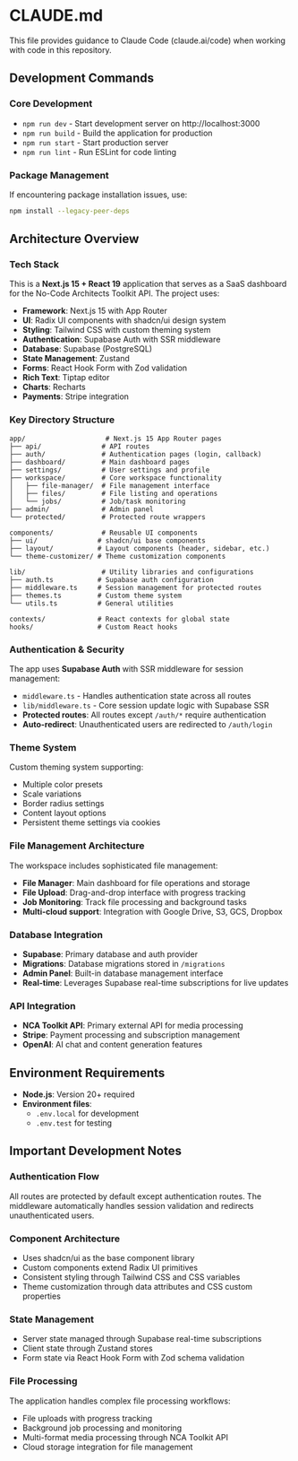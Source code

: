 # CLAUDE.md

This file provides guidance to Claude Code (claude.ai/code) when working with code in this repository.

## Development Commands

### Core Development
- `npm run dev` - Start development server on http://localhost:3000
- `npm run build` - Build the application for production
- `npm run start` - Start production server
- `npm run lint` - Run ESLint for code linting

### Package Management
If encountering package installation issues, use:
```bash
npm install --legacy-peer-deps
```

## Architecture Overview

### Tech Stack
This is a **Next.js 15 + React 19** application that serves as a SaaS dashboard for the No-Code Architects Toolkit API. The project uses:

- **Framework**: Next.js 15 with App Router
- **UI**: Radix UI components with shadcn/ui design system
- **Styling**: Tailwind CSS with custom theming system
- **Authentication**: Supabase Auth with SSR middleware
- **Database**: Supabase (PostgreSQL)
- **State Management**: Zustand
- **Forms**: React Hook Form with Zod validation
- **Rich Text**: Tiptap editor
- **Charts**: Recharts
- **Payments**: Stripe integration

### Key Directory Structure

```
app/                    # Next.js 15 App Router pages
├── api/               # API routes
├── auth/              # Authentication pages (login, callback)
├── dashboard/         # Main dashboard pages
├── settings/          # User settings and profile
├── workspace/         # Core workspace functionality
│   ├── file-manager/  # File management interface
│   ├── files/         # File listing and operations
│   └── jobs/          # Job/task monitoring
├── admin/             # Admin panel
└── protected/         # Protected route wrappers

components/            # Reusable UI components
├── ui/               # shadcn/ui base components
├── layout/           # Layout components (header, sidebar, etc.)
└── theme-customizer/ # Theme customization components

lib/                   # Utility libraries and configurations
├── auth.ts           # Supabase auth configuration
├── middleware.ts     # Session management for protected routes
├── themes.ts         # Custom theme system
└── utils.ts          # General utilities

contexts/             # React contexts for global state
hooks/                # Custom React hooks
```

### Authentication & Security

The app uses **Supabase Auth** with SSR middleware for session management:

- `middleware.ts` - Handles authentication state across all routes
- `lib/middleware.ts` - Core session update logic with Supabase SSR
- **Protected routes**: All routes except `/auth/*` require authentication
- **Auto-redirect**: Unauthenticated users are redirected to `/auth/login`

### Theme System

Custom theming system supporting:
- Multiple color presets
- Scale variations
- Border radius settings
- Content layout options
- Persistent theme settings via cookies

### File Management Architecture

The workspace includes sophisticated file management:
- **File Manager**: Main dashboard for file operations and storage
- **File Upload**: Drag-and-drop interface with progress tracking
- **Job Monitoring**: Track file processing and background tasks
- **Multi-cloud support**: Integration with Google Drive, S3, GCS, Dropbox

### Database Integration

- **Supabase**: Primary database and auth provider
- **Migrations**: Database migrations stored in `/migrations`
- **Admin Panel**: Built-in database management interface
- **Real-time**: Leverages Supabase real-time subscriptions for live updates

### API Integration

- **NCA Toolkit API**: Primary external API for media processing
- **Stripe**: Payment processing and subscription management
- **OpenAI**: AI chat and content generation features

## Environment Requirements

- **Node.js**: Version 20+ required
- **Environment files**:
  - `.env.local` for development
  - `.env.test` for testing

## Important Development Notes

### Authentication Flow
All routes are protected by default except authentication routes. The middleware automatically handles session validation and redirects unauthenticated users.

### Component Architecture
- Uses shadcn/ui as the base component library
- Custom components extend Radix UI primitives
- Consistent styling through Tailwind CSS and CSS variables
- Theme customization through data attributes and CSS custom properties

### State Management
- Server state managed through Supabase real-time subscriptions
- Client state through Zustand stores
- Form state via React Hook Form with Zod schema validation

### File Processing
The application handles complex file processing workflows:
- File uploads with progress tracking
- Background job processing and monitoring
- Multi-format media processing through NCA Toolkit API
- Cloud storage integration for file management